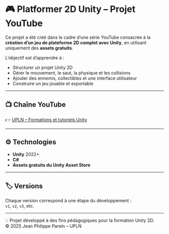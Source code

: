 # 🎮 Platformer 2D Unity – Projet YouTube

Ce projet a été créé dans le cadre d’une série YouTube consacrée à la **création d’un jeu de plateforme 2D complet avec Unity**, en utilisant uniquement des **assets gratuits**.  

L’objectif est d’apprendre à :
- Structurer un projet Unity 2D  
- Gérer le mouvement, le saut, la physique et les collisions  
- Ajouter des ennemis, collectibles et une interface utilisateur  
- Construire un jeu jouable et exportable

---

## 📺 Chaîne YouTube
👉 [UPLN – Formations et tutoriels Unity](https://www.youtube.com/@UPLN)

---

## ⚙️ Technologies
- **Unity** 2022+  
- **C#**  
- **Assets gratuits du Unity Asset Store**  

---

## 🏷️ Versions
Chaque version correspond à une étape du développement :  
`v1`, `v2`, `v3`, etc.

---

💡 Projet développé à des fins pédagogiques pour la formation Unity 2D.  
© 2025 Jean Philippe Parein – UPLN


